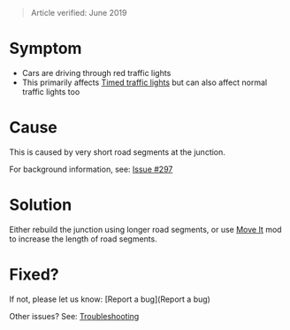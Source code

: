 > Article verified: June 2019

# Symptom

* Cars are driving through red traffic lights
* This primarily affects [Timed traffic lights](Timed-Traffic-Lights.md) but can also affect normal traffic lights too

# Cause

This is caused by very short road segments at the junction.

For background information, see: [Issue #297](https://github.com/krzychu124/Cities-Skylines-Traffic-Manager-President-Edition/issues/297)

# Solution

Either rebuild the junction using longer road segments, or use [Move It](https://steamcommunity.com/sharedfiles/filedetails/?id=1619685021) mod to increase the length of road segments.

# Fixed?

If not, please let us know: [Report a bug](Report a bug)

Other issues? See: [Troubleshooting](Troubleshooting)